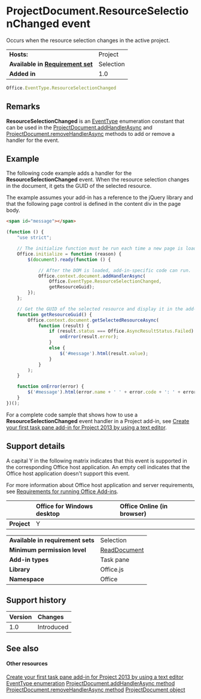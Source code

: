 

# ProjectDocument.ResourceSelectionChanged event
Occurs when the resource selection changes in the active project.

|||
|:-----|:-----|
|**Hosts:**|Project|
|**Available in [Requirement set](../../docs/overview/specify-office-hosts-and-api-requirements.md)**|Selection|
|**Added in**|1.0|

```js
Office.EventType.ResourceSelectionChanged
```


## Remarks

 **ResourceSelectionChanged** is an [EventType](/reference/shared/eventtype-enumeration.md) enumeration constant that can be used in the [ProjectDocument.addHandlerAsync](/reference/shared/projectdocument.addhandlerasync.md) and [ProjectDocument.removeHandlerAsync](/reference/shared/projectdocument.removehandlerasync.md) methods to add or remove a handler for the event.


## Example

The following code example adds a handler for the  **ResourceSelectionChanged** event. When the resource selection changes in the document, it gets the GUID of the selected resource.

The example assumes your add-in has a reference to the jQuery library and that the following page control is defined in the content div in the page body.




```HTML
<span id="message"></span>
```




```js
(function () {
    "use strict";

    // The initialize function must be run each time a new page is loaded.
    Office.initialize = function (reason) {
        $(document).ready(function () {

            // After the DOM is loaded, add-in-specific code can run.
            Office.context.document.addHandlerAsync(
                Office.EventType.ResourceSelectionChanged,
                getResourceGuid);
        });
    };

    // Get the GUID of the selected resource and display it in the add-in.
    function getResourceGuid() {
        Office.context.document.getSelectedResourceAsync(
            function (result) {
                if (result.status === Office.AsyncResultStatus.Failed) {
                    onError(result.error);
                }
                else {
                    $('#message').html(result.value);
                }
            }
        );
    }

    function onError(error) {
        $('#message').html(error.name + ' ' + error.code + ': ' + error.message);
    }
})();
```

For a complete code sample that shows how to use a  **ResourceSelectionChanged** event handler in a Project add-in, see [Create your first task pane add-in for Project 2013 by using a text editor](../../docs/project/create-your-first-task-pane-add-in-for-project-by-using-a-text-editor.md).


## Support details


A capital Y in the following matrix indicates that this event is supported in the corresponding Office host application. An empty cell indicates that the Office host application doesn't support this event.

For more information about Office host application and server requirements, see [Requirements for running Office Add-ins](../../docs/overview/requirements-for-running-office-add-ins.md).


||**Office for Windows desktop**|**Office Online (in browser)**|
|:-----|:-----|:-----|
|**Project**|Y||

|||
|:-----|:-----|
|**Available in requirement sets**|Selection|
|**Minimum permission level**|[ReadDocument](../../docs/develop/requesting-permissions-for-api-use-in-content-and-task-pane-add-ins.md)|
|**Add-in types**|Task pane|
|**Library**|Office.js|
|**Namespace**|Office|

## Support history

|**Version**|**Changes**|
|:-----|:-----|
|1.0|Introduced|

## See also



#### Other resources


[Create your first task pane add-in for Project 2013 by using a text editor](../../docs/project/create-your-first-task-pane-add-in-for-project-by-using-a-text-editor.md)
[EventType enumeration](/reference/shared/eventtype-enumeration.md)
[ProjectDocument.addHandlerAsync method](/reference/shared/projectdocument.addhandlerasync.md)
[ProjectDocument.removeHandlerAsync method](/reference/shared/projectdocument.removehandlerasync.md)
[ProjectDocument object](/reference/shared/projectdocument.projectdocument.md)
